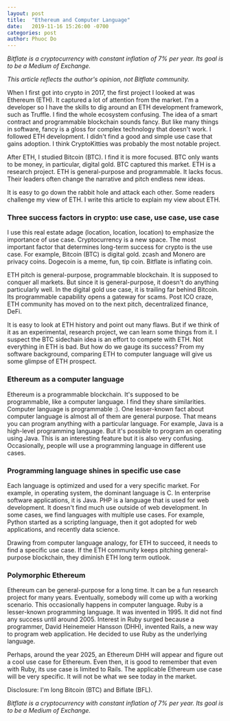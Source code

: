 ```yaml
---
layout: post
title:  "Ethereum and Computer Language"
date:   2019-11-16 15:26:00 -0700
categories: post
author: Phuoc Do
---
```


*Bitflate is a cryptocurrency with constant inflation of 7% per year. Its goal is to be a Medium of Exchange.*

*This article reflects the author's opinion, not Bitflate community.*

When I first got into crypto in 2017, the first project I looked at was Ethereum (ETH). It captured a lot of attention from the market. I'm a developer so I have the skills to dig around an ETH development framework, such as Truffle. I find the whole ecosystem confusing. The idea of a smart contract and programmable blockchain sounds fancy. But like many things in software, fancy is a gloss for complex technology that doesn't work. I followed ETH development. I didn't find a good and simple use case that gains adoption. I think CryptoKitties was probably the most notable project.

After ETH, I studied Bitcoin (BTC). I find it is more focused. BTC only wants to be money, in particular, digital gold. BTC captured this market. ETH is a research project. ETH is general-purpose and programmable. It lacks focus. Their leaders often change the narrative and pitch endless new ideas.

It is easy to go down the rabbit hole and attack each other. Some readers challenge my view of ETH. I write this article to explain my view about ETH.

### Three success factors in crypto: use case, use case, use case

I use this real estate adage (location, location, location) to emphasize the importance of use case. Cryptocurrency is a new space. The most important factor that determines long-term success for crypto is the use case. For example, Bitcoin (BTC) is digital gold. zcash and Monero are privacy coins. Dogecoin is a meme, fun, tip coin. Bitflate is inflating coin.

ETH pitch is general-purpose, programmable blockchain. It is supposed to conquer all markets. But since it is general-purpose, it doesn't do anything particularly well. In the digital gold use case, it is trailing far behind Bitcoin. Its programmable capability opens a gateway for scams. Post ICO craze, ETH community has moved on to the next pitch, decentralized finance, DeFi.

It is easy to look at ETH history and point out many flaws. But if we think of it as an experimental, research project, we can learn some things from it. I suspect the BTC sidechain idea is an effort to compete with ETH. Not everything in ETH is bad. But how do we gauge its success? From my software background, comparing ETH to computer language will give us some glimpse of ETH prospect.

### Ethereum as a computer language

Ethereum is a programmable blockchain. It's supposed to be programmable, like a computer language. I find they share similarities. Computer language is programmable :). One lesser-known fact about computer language is almost all of them are general purpose. That means you can program anything with a particular language. For example, Java is a high-level programming language. But it's possible to program an operating using Java. This is an interesting feature but it is also very confusing. Occasionally, people will use a programming language in different use cases.

### Programming language shines in specific use case

Each language is optimized and used for a very specific market. For example, in operating system, the dominant language is C. In enterprise software applications, it is Java. PHP is a language that is used for web development. It doesn't find much use outside of web development. In some cases, we find languages with multiple use cases. For example, Python started as a scripting language, then it got adopted for web applications, and recently data science.

Drawing from computer language analogy, for ETH to succeed, it needs to find a specific use case. If the ETH community keeps pitching general-purpose blockchain, they diminish ETH long term outlook.

### Polymorphic Ethereum

Ethereum can be general-purpose for a long time. It can be a fun research project for many years. Eventually, somebody will come up with a working scenario. This occasionally happens in computer language. Ruby is a lesser-known programming language. It was invented in 1995. It did not find any success until around 2005. Interest in Ruby surged because a programmer, David Heinemeier Hansson (DHH), invented Rails, a new way to program web application. He decided to use Ruby as the underlying language.

Perhaps, around the year 2025, an Ethereum DHH will appear and figure out a cool use case for Ethereum. Even then, it is good to remember that even with Ruby, its use case is limited to Rails. The applicable Ethereum use case will be very specific. It will not be what we see today in the market.

Disclosure: I'm long Bitcoin (BTC) and Biflate (BFL).

*Bitflate is a cryptocurrency with constant inflation of 7% per year. Its goal is to be a Medium of Exchange.*